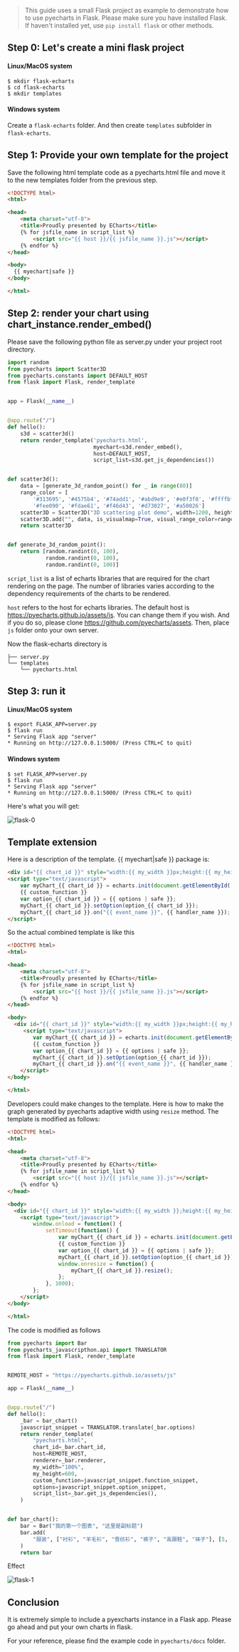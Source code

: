 > This guide uses a small Flask project as example to demonstrate how to use pyecharts in Flask. Please make sure you have installed Flask. If haven't installed yet, use ```pip install flask``` or other methods.  

## Step 0: Let's create a mini flask project

#### Linux/MacOS system

```shell
$ mkdir flask-echarts
$ cd flask-echarts
$ mkdir templates
```

#### Windows system

Create a `flask-echarts` folder. And then create `templates` subfolder in `flask-echarts`.

## Step 1: Provide your own template for the project

Save the following html template code as a pyecharts.html file and move it to the new templates folder from the previous step.
```html
<!DOCTYPE html>
<html>

<head>
    <meta charset="utf-8">
    <title>Proudly presented by ECharts</title>
	{% for jsfile_name in script_list %}
        <script src="{{ host }}/{{ jsfile_name }}.js"></script>
    {% endfor %}
</head>

<body>
  {{ myechart|safe }}
</body>

</html>
```

## Step 2: render your chart using chart_instance.render_embed()

Please save the following python file as server.py under your project root directory.

```python
import random
from pyecharts import Scatter3D
from pyecharts.constants import DEFAULT_HOST
from flask import Flask, render_template


app = Flask(__name__)


@app.route("/")
def hello():
    s3d = scatter3d()
    return render_template('pyecharts.html',
                           myechart=s3d.render_embed(),
                           host=DEFAULT_HOST,
                           script_list=s3d.get_js_dependencies())


def scatter3d():
    data = [generate_3d_random_point() for _ in range(80)]
    range_color = [
        '#313695', '#4575b4', '#74add1', '#abd9e9', '#e0f3f8', '#ffffbf',
        '#fee090', '#fdae61', '#f46d43', '#d73027', '#a50026']
    scatter3D = Scatter3D("3D scattering plot demo", width=1200, height=600)
    scatter3D.add("", data, is_visualmap=True, visual_range_color=range_color)
    return scatter3D


def generate_3d_random_point():
    return [random.randint(0, 100),
            random.randint(0, 100),
            random.randint(0, 100)]
```

`script_list` is a list of echarts libraries that are required for the chart rendering on the page.
The number of libraries varies according to the dependency requirements of the charts
to be rendered.

`host` refers to the host for echarts libraries. The default host is
https://pyecharts.github.io/assets/js. You can change them if you wish. And if you do so,
please clone https://github.com/pyecharts/assets. Then, place `js` folder onto your own server.

Now the flask-echarts directory is
```
├── server.py
└── templates
    └── pyecharts.html
```

## Step 3: run it

#### Linux/MacOS system

```shell
$ export FLASK_APP=server.py
$ flask run
* Serving Flask app "server"
* Running on http://127.0.0.1:5000/ (Press CTRL+C to quit)
```

#### Windows system

```shell
$ set FLASK_APP=server.py
$ flask run
* Serving Flask app "server"
* Running on http://127.0.0.1:5000/ (Press CTRL+C to quit)
```

Here's what you will get:

![flask-0](https://user-images.githubusercontent.com/19553554/35081158-3faa7c34-fc4d-11e7-80c9-2de79371374f.gif)

## Template extension

Here is a description of the template. {{ myechart|safe }} package is:

```html
<div id="{{ chart_id }}" style="width:{{ my_width }}px;height:{{ my_height }}px;"></div>
<script type="text/javascript">
    var myChart_{{ chart_id }} = echarts.init(document.getElementById('{{ chart_id }}'), null, {renderer: '{{ renderer}}'});
    {{ custom_function }}
    var option_{{ chart_id }} = {{ options | safe }};
    myChart_{{ chart_id }}.setOption(option_{{ chart_id }});
    myChart_{{ chart_id }}.on("{{ event_name }}", {{ handler_name }});
</script>
```

So the actual combined template is like this

```html
<!DOCTYPE html>
<html>

<head>
    <meta charset="utf-8">
    <title>Proudly presented by ECharts</title>
	{% for jsfile_name in script_list %}
        <script src="{{ host }}/{{ jsfile_name }}.js"></script>
    {% endfor %}
</head>

<body>
  <div id="{{ chart_id }}" style="width:{{ my_width }}px;height:{{ my_height }}px;"></div>
     <script type="text/javascript">
        var myChart_{{ chart_id }} = echarts.init(document.getElementById('{{ chart_id }}'), null, {renderer: '{{ renderer}}'});
        {{ custom_function }}
        var option_{{ chart_id }} = {{ options | safe }};
        myChart_{{ chart_id }}.setOption(option_{{ chart_id }});
        myChart_{{ chart_id }}.on("{{ event_name }}", {{ handler_name }});
    </script>
</body>

</html>
```

Developers could make changes to the template. Here is how to make the graph generated by pyecharts adaptive width using `resize` method. The template is modified as follows:

```html
<!DOCTYPE html>
<html>

<head>
    <meta charset="utf-8">
    <title>Proudly presented by ECharts</title>
	{% for jsfile_name in script_list %}
        <script src="{{ host }}/{{ jsfile_name }}.js"></script>
    {% endfor %}
</head>

<body>
  <div id="{{ chart_id }}" style="width:{{ my_width }};height:{{ my_height }}px;"></div>
    <script type="text/javascript">
        window.onload = function() {
			setTimeout(function() {
				var myChart_{{ chart_id }} = echarts.init(document.getElementById('{{ chart_id }}'), null, {renderer: '{{ renderer}}'});
				{{ custom_function }}
                var option_{{ chart_id }} = {{ options | safe }};
				myChart_{{ chart_id }}.setOption(option_{{ chart_id }});
				window.onresize = function() {
					myChart_{{ chart_id }}.resize();
				};
			}, 1000);
		};
    </script>
</body>

</html>
```

The code is modified as follows

```python
from pyecharts import Bar
from pyecharts_javascripthon.api import TRANSLATOR
from flask import Flask, render_template


REMOTE_HOST = "https://pyecharts.github.io/assets/js"

app = Flask(__name__)


@app.route("/")
def hello():
    _bar = bar_chart()
    javascript_snippet = TRANSLATOR.translate(_bar.options)
    return render_template(
        "pyecharts.html",
        chart_id=_bar.chart_id,
        host=REMOTE_HOST,
        renderer=_bar.renderer,
        my_width="100%",
        my_height=600,
        custom_function=javascript_snippet.function_snippet,
        options=javascript_snippet.option_snippet,
        script_list=_bar.get_js_dependencies(),
    )


def bar_chart():
    bar = Bar("我的第一个图表", "这里是副标题")
    bar.add(
        "服装", ["衬衫", "羊毛衫", "雪纺衫", "裤子", "高跟鞋", "袜子"], [5, 20, 36, 10, 75, 90]
    )
    return bar
```

Effect

![flask-1](https://user-images.githubusercontent.com/19553554/35081437-1f42073a-fc4f-11e7-8479-ca2a0581d966.gif)

## Conclusion

It is extremely simple to include a pyexcharts instance in a Flask app. Please go
ahead and put your own charts in flask.

For your reference, please find the example code in `pyecharts/docs` folder.
